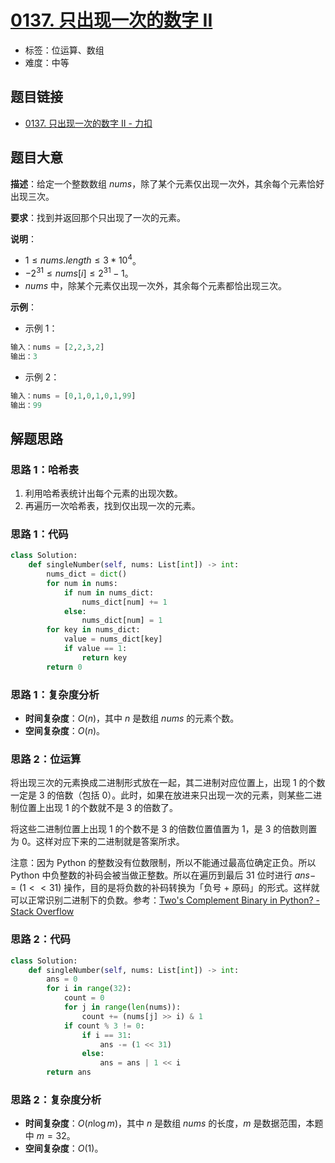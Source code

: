 # [0137. 只出现一次的数字 II](https://leetcode.cn/problems/single-number-ii/)

- 标签：位运算、数组
- 难度：中等

## 题目链接

- [0137. 只出现一次的数字 II - 力扣](https://leetcode.cn/problems/single-number-ii/)

## 题目大意

**描述**：给定一个整数数组 $nums$，除了某个元素仅出现一次外，其余每个元素恰好出现三次。

**要求**：找到并返回那个只出现了一次的元素。

**说明**：

- $1 \le nums.length \le 3 * 10^4$。
- $-2^{31} \le nums[i] \le 2^{31} - 1$。
- $nums$ 中，除某个元素仅出现一次外，其余每个元素都恰出现三次。

**示例**：

- 示例 1：

```python
输入：nums = [2,2,3,2]
输出：3
```

- 示例 2：

```python
输入：nums = [0,1,0,1,0,1,99]
输出：99
```

## 解题思路

### 思路 1：哈希表

1. 利用哈希表统计出每个元素的出现次数。
2. 再遍历一次哈希表，找到仅出现一次的元素。

### 思路 1：代码

```python
class Solution:
    def singleNumber(self, nums: List[int]) -> int:
        nums_dict = dict()
        for num in nums:
            if num in nums_dict:
                nums_dict[num] += 1
            else:
                nums_dict[num] = 1
        for key in nums_dict:
            value = nums_dict[key]
            if value == 1:
                return key
        return 0
```

### 思路 1：复杂度分析

- **时间复杂度**：$O(n)$，其中 $n$ 是数组 $nums$ 的元素个数。
- **空间复杂度**：$O(n)$。

### 思路 2：位运算

将出现三次的元素换成二进制形式放在一起，其二进制对应位置上，出现 $1$ 的个数一定是 $3$ 的倍数（包括 $0$）。此时，如果在放进来只出现一次的元素，则某些二进制位置上出现 $1$ 的个数就不是 $3$ 的倍数了。

将这些二进制位置上出现 $1$ 的个数不是 $3$ 的倍数位置值置为 $1$，是 $3$ 的倍数则置为 $0$。这样对应下来的二进制就是答案所求。

注意：因为 Python 的整数没有位数限制，所以不能通过最高位确定正负。所以 Python 中负整数的补码会被当做正整数。所以在遍历到最后 $31$ 位时进行 $ans -= (1 << 31)$ 操作，目的是将负数的补码转换为「负号 + 原码」的形式。这样就可以正常识别二进制下的负数。参考：[Two's Complement Binary in Python? - Stack Overflow](https://stackoverflow.com/questions/12946116/twos-complement-binary-in-python/12946226)

### 思路 2：代码

```python
class Solution:
    def singleNumber(self, nums: List[int]) -> int:
        ans = 0
        for i in range(32):
            count = 0
            for j in range(len(nums)):
                count += (nums[j] >> i) & 1
            if count % 3 != 0:
                if i == 31:
                    ans -= (1 << 31)
                else:
                    ans = ans | 1 << i
        return ans
```

### 思路 2：复杂度分析

- **时间复杂度**：$O(n \log m)$，其中 $n$ 是数组 $nums$ 的长度，$m$ 是数据范围，本题中 $m = 32$。
- **空间复杂度**：$O(1)$。

